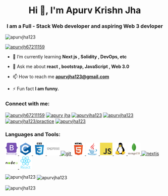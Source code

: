 <h1 align="center">Hi 👋, I'm Apurv Krishn Jha</h1>
<h3 align="center">I am a Full - Stack Web developer and aspiring Web 3 devloper</h3>

<p align="left"> <img src="https://komarev.com/ghpvc/?username=apurvjha123&label=Profile%20views&color=0e75b6&style=flat" alt="apurvjha123" /> </p>

<p align="left"> <a href="https://twitter.com/apurvjh67211159" target="blank"><img src="https://img.shields.io/twitter/follow/apurvjh67211159?logo=twitter&style=for-the-badge" alt="apurvjh67211159" /></a> </p>

- 🌱 I’m currently learning **Next js , Solidity , DevOps, etc**

- 💬 Ask me about **react , bootstrap, JavaScript , Web 3.0**

- 📫 How to reach me **apurvjha123@gmail.com**

- ⚡ Fun fact **I am funny.**

<h3 align="left">Connect with me:</h3>
<p align="left">
<a href="https://twitter.com/Apurvjha_eth" target="blank"><img align="center" src="https://raw.githubusercontent.com/rahuldkjain/github-profile-readme-generator/master/src/images/icons/Social/twitter.svg" alt="apurvjh67211159" height="30" width="40" /></a>
<a href="https://linkedin.com/in/apurv jha" target="blank"><img align="center" src="https://raw.githubusercontent.com/rahuldkjain/github-profile-readme-generator/master/src/images/icons/Social/linked-in-alt.svg" alt="apurv jha" height="30" width="40" /></a>
<a href="https://instagram.com/apurvjha123" target="blank"><img align="center" src="https://raw.githubusercontent.com/rahuldkjain/github-profile-readme-generator/master/src/images/icons/Social/instagram.svg" alt="apurvjha123" height="30" width="40" /></a>
<a href="https://www.codechef.com/users/apurvjha123" target="blank"><img align="center" src="https://cdn.jsdelivr.net/npm/simple-icons@3.1.0/icons/codechef.svg" alt="apurvjha123" height="30" width="40" /></a>
<a href="https://auth.geeksforgeeks.org/user/apurvjha123/practice" target="blank"><img align="center" src="https://raw.githubusercontent.com/rahuldkjain/github-profile-readme-generator/master/src/images/icons/Social/geeks-for-geeks.svg" alt="apurvjha123/practice" height="30" width="40" /></a>
<a href="https://discord.gg/apurvjha123" target="blank"><img align="center" src="https://raw.githubusercontent.com/rahuldkjain/github-profile-readme-generator/master/src/images/icons/Social/discord.svg" alt="apurvjha123" height="30" width="40" /></a>
</p>

<h3 align="left">Languages and Tools:</h3>
<p align="left"> <a href="https://getbootstrap.com" target="_blank" rel="noreferrer"> <img src="https://raw.githubusercontent.com/devicons/devicon/master/icons/bootstrap/bootstrap-plain-wordmark.svg" alt="bootstrap" width="40" height="40"/> </a> <a href="https://www.cprogramming.com/" target="_blank" rel="noreferrer"> <img src="https://raw.githubusercontent.com/devicons/devicon/master/icons/c/c-original.svg" alt="c" width="40" height="40"/> </a> <a href="https://www.w3schools.com/css/" target="_blank" rel="noreferrer"> <img src="https://raw.githubusercontent.com/devicons/devicon/master/icons/css3/css3-original-wordmark.svg" alt="css3" width="40" height="40"/> </a> <a href="https://expressjs.com" target="_blank" rel="noreferrer"> <img src="https://raw.githubusercontent.com/devicons/devicon/master/icons/express/express-original-wordmark.svg" alt="express" width="40" height="40"/> </a> <a href="https://git-scm.com/" target="_blank" rel="noreferrer"> <img src="https://www.vectorlogo.zone/logos/git-scm/git-scm-icon.svg" alt="git" width="40" height="40"/> </a> <a href="https://www.w3.org/html/" target="_blank" rel="noreferrer"> <img src="https://raw.githubusercontent.com/devicons/devicon/master/icons/html5/html5-original-wordmark.svg" alt="html5" width="40" height="40"/> </a> <a href="https://www.java.com" target="_blank" rel="noreferrer"> <img src="https://raw.githubusercontent.com/devicons/devicon/master/icons/java/java-original.svg" alt="java" width="40" height="40"/> </a> <a href="https://developer.mozilla.org/en-US/docs/Web/JavaScript" target="_blank" rel="noreferrer"> <img src="https://raw.githubusercontent.com/devicons/devicon/master/icons/javascript/javascript-original.svg" alt="javascript" width="40" height="40"/> </a> <a href="https://www.linux.org/" target="_blank" rel="noreferrer"> <img src="https://raw.githubusercontent.com/devicons/devicon/master/icons/linux/linux-original.svg" alt="linux" width="40" height="40"/> </a> <a href="https://www.mongodb.com/" target="_blank" rel="noreferrer"> <img src="https://raw.githubusercontent.com/devicons/devicon/master/icons/mongodb/mongodb-original-wordmark.svg" alt="mongodb" width="40" height="40"/> </a> <a href="https://nextjs.org/" target="_blank" rel="noreferrer"> <img src="https://cdn.worldvectorlogo.com/logos/nextjs-2.svg" alt="nextjs" width="40" height="40"/> </a> <a href="https://nodejs.org" target="_blank" rel="noreferrer"> <img src="https://raw.githubusercontent.com/devicons/devicon/master/icons/nodejs/nodejs-original-wordmark.svg" alt="nodejs" width="40" height="40"/> </a> <a href="https://reactjs.org/" target="_blank" rel="noreferrer"> <img src="https://raw.githubusercontent.com/devicons/devicon/master/icons/react/react-original-wordmark.svg" alt="react" width="40" height="40"/> </a> </p>

<p><img align="left" src="https://github-readme-stats.vercel.app/api/top-langs?username=apurvjha123&show_icons=true&locale=en&layout=compact" alt="apurvjha123" /></p>

<p>&nbsp;<img align="center" src="https://github-readme-stats.vercel.app/api?username=apurvjha123&show_icons=true&locale=en" alt="apurvjha123" /></p>

<p><img align="center" src="https://github-readme-streak-stats.herokuapp.com/?user=apurvjha123&" alt="apurvjha123" /></p>

